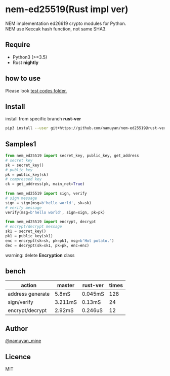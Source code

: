 nem-ed25519(Rust impl ver)
===========
NEM implementation ed26619 crypto modules for Python.  
NEM use Keccak hash function, not same SHA3.

Require
-------
* Python3 (>=3.5)
* Rust **nightly**

how to use
-----
Please look [test codes folder.](test)

Install
------
install from specific branch **rust-ver**
```bash
pip3 install --user git+https://github.com/namuyan/nem-ed25519@rust-ver
```

Samples1
------
```python
from nem_ed25519 import secret_key, public_key, get_address
# secret key
sk = secret_key()
# public key
pk = public_key(sk)
# compressed key
ck = get_address(pk, main_net=True)
 
from nem_ed25519 import sign, verify
# sign message
sign = sign(msg=b'hello world', sk=sk)
# verify message
verify(msg=b'hello world', sign=sign, pk=pk)
 
from nem_ed25519 import encrypt, decrypt
# encrypt/decrypt message
sk1 = secret_key()
pk1 = public_key(sk1)
enc = encrypt(sk=sk, pk=pk1, msg=b'Hot potato.')
dec = decrypt(sk=sk1, pk=pk, enc=enc)
```

warning: delete **Encryption** class

bench
----
| action  | master | rust-ver | times | 
| ----    | ----   | ----     | ----   |
|address generate | 5.8mS | 0.045mS | 128 |
|sign/verify | 3.211mS | 0.13mS | 24 |
|encrypt/decrypt | 2.92mS | 0.246uS | 12 |

Author
------
[@namuyan_mine](http://twitter.com/namuyan_mine/)

Licence
-------
MIT
